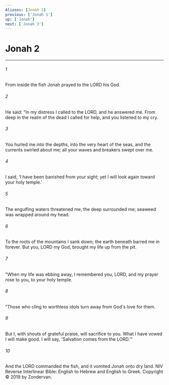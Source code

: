 ```yaml
---
Aliases: [Jonah 2]
previous: ['Jonah 1']
up: ['Jonah']
next: ['Jonah 3']
---
```

# Jonah 2

***


###### 1 
From inside the fish Jonah prayed to the LORD his God. 

###### 2 
He said: "In my distress I called to the LORD, and he answered me. From deep in the realm of the dead I called for help, and you listened to my cry. 

###### 3 
You hurled me into the depths, into the very heart of the seas, and the currents swirled about me; all your waves and breakers swept over me. 

###### 4 
I said, 'I have been banished from your sight; yet I will look again toward your holy temple.' 

###### 5 
The engulfing waters threatened me, the deep surrounded me; seaweed was wrapped around my head. 

###### 6 
To the roots of the mountains I sank down; the earth beneath barred me in forever. But you, LORD my God, brought my life up from the pit. 

###### 7 
"When my life was ebbing away, I remembered you, LORD, and my prayer rose to you, to your holy temple. 

###### 8 
"Those who cling to worthless idols turn away from God's love for them. 

###### 9 
But I, with shouts of grateful praise, will sacrifice to you. What I have vowed I will make good. I will say, 'Salvation comes from the LORD.'" 

###### 10 
And the LORD commanded the fish, and it vomited Jonah onto dry land. NIV Reverse Interlinear Bible: English to Hebrew and English to Greek. Copyright © 2019 by Zondervan.
